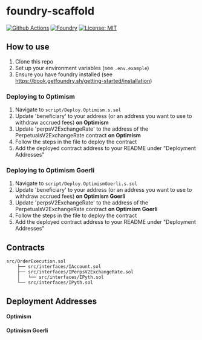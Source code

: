 # foundry-scaffold

[![Github Actions][gha-badge]][gha] 
[![Foundry][foundry-badge]][foundry] 
[![License: MIT][license-badge]][license]

[gha]: https://github.com/JaredBorders/KwentaOrderExecutor/actions
[gha-badge]: https://github.com/JaredBorders/KwentaOrderExecutor/actions/workflows/test.yml/badge.svg
[foundry]: https://getfoundry.sh/
[foundry-badge]: https://img.shields.io/badge/Built%20with-Foundry-FFDB1C.svg
[license]: https://opensource.org/licenses/MIT
[license-badge]: https://img.shields.io/badge/License-MIT-blue.svg

## How to use
1. Clone this repo
2. Set up your environment variables (see `.env.example`)
3. Ensure you have foundry installed (see https://book.getfoundry.sh/getting-started/installation)

### Deploying to Optimism
1. Navigate to `script/Deploy.Optimism.s.sol`
2. Update 'beneficiary' to your address (or an address you want to use to withdraw accrued fees) **on Optimism**
3. Update 'perpsV2ExchangeRate' to the address of the PerpetualsV2ExchangeRate contract **on Optimism**
4. Follow the steps in the file to deploy the contract
5. Add the deployed contract address to your README under "Deployment Addresses"

### Deploying to Optimism Goerli
1. Navigate to `script/Deploy.OptimismGoerli.s.sol`
2. Update 'beneficiary' to your address (or an address you want to use to withdraw accrued fees) **on Optimism Goerli**
3. Update 'perpsV2ExchangeRate' to the address of the PerpetualsV2ExchangeRate contract **on Optimism Goerli**
4. Follow the steps in the file to deploy the contract
5. Add the deployed contract address to your README under "Deployment Addresses"

## Contracts

```
src/OrderExecution.sol
    ├── src/interfaces/IAccount.sol
    ├── src/interfaces/IPerpsV2ExchangeRate.sol
    │   └── src/interfaces/IPyth.sol
    └── src/interfaces/IPyth.sol
```

## Deployment Addresses

#### Optimism

#### Optimism Goerli